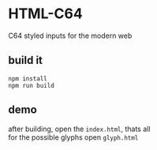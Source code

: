# HTML-C64
C64 styled inputs for the modern web

## build it

```
npm install
npm run build
```

## demo

after building, open the `index.html`, thats all \
for the possible glyphs open `glyph.html`